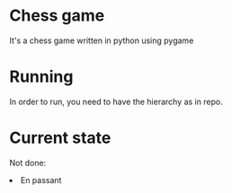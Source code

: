 # Chess game
It's a chess game written in python using pygame

# Running
In order to run, you need to have the hierarchy as in repo.

# Current state
Not done: <br> 
<li>En passant
